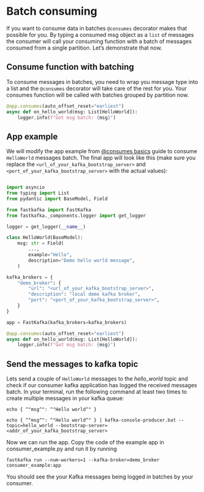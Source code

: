# Batch consuming

<!-- WARNING: THIS FILE WAS AUTOGENERATED! DO NOT EDIT! -->

If you want to consume data in batches `@consumes` decorator makes that
possible for you. By typing a consumed msg object as a `list` of
messages the consumer will call your consuming function with a batch of
messages consumed from a single partition. Let’s demonstrate that now.

## Consume function with batching

To consume messages in batches, you need to wrap you message type into a
list and the `@consumes` decorator will take care of the rest for you.
Your consumes function will be called with batches grouped by partition
now.

``` python
@app.consumes(auto_offset_reset="earliest")
async def on_hello_world(msg: List[HelloWorld]):
    logger.info(f"Got msg batch: {msg}")
```

## App example

We will modify the app example from [@consumes
basics](/docs/guides/Guide_11_Consumes_Basics.md) guide to consume
`HelloWorld` messages batch. The final app will look like this (make
sure you replace the `<url_of_your_kafka_bootstrap_server>` and
`<port_of_your_kafka_bootstrap_server>` with the actual values):

``` python

import asyncio
from typing import List
from pydantic import BaseModel, Field

from fastkafka import FastKafka
from fastkafka._components.logger import get_logger

logger = get_logger(__name__)

class HelloWorld(BaseModel):
    msg: str = Field(
        ...,
        example="Hello",
        description="Demo hello world message",
    )

kafka_brokers = {
    "demo_broker": {
        "url": "<url_of_your_kafka_bootstrap_server>",
        "description": "local demo kafka broker",
        "port": "<port_of_your_kafka_bootstrap_server>",
    }
}

app = FastKafka(kafka_brokers=kafka_brokers)

@app.consumes(auto_offset_reset="earliest")
async def on_hello_world(msg: List[HelloWorld]):
    logger.info(f"Got msg batch: {msg}")
```

## Send the messages to kafka topic

Lets send a couple of `HelloWorld` messages to the *hello_world* topic
and check if our consumer kafka application has logged the received
messages batch. In your terminal, run the following command at least two
times to create multiple messages in your kafka queue:

    echo { ^"msg^": ^"Hello world^" }

``` shell
echo { ^"msg^": ^"Hello world^" } | kafka-console-producer.bat --topic=hello_world --bootstrap-server=<addr_of_your_kafka_bootstrap_server>
```

Now we can run the app. Copy the code of the example app in
consumer_example.py and run it by running

``` shell
fastkafka run --num-workers=1 --kafka-broker=demo_broker consumer_example:app
```

You should see the your Kafka messages being logged in batches by your
consumer.
